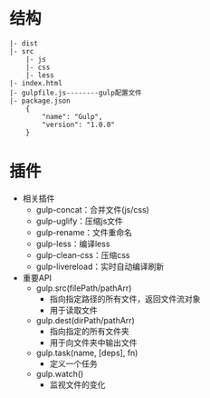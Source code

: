 # 结构
```
|- dist
|- src
    |- js
    |- css
    |- less
|- index.html
|- gulpfile.js--------gulp配置文件
|- package.json
    {
        "name": "Gulp",
        "version": "1.0.0"
    }
```
# 插件
* 相关插件
    * gulp-concat：合并文件(js/css)
    * gulp-uglify：压缩js文件
    * gulp-rename：文件重命名
    * gulp-less：编译less
    * gulp-clean-css：压缩css
    * gulp-livereload：实时自动编译刷新
* 重要API
    * gulp.src(filePath/pathArr)
        * 指向指定路径的所有文件，返回文件流对象
        * 用于读取文件
    * gulp.dest(dirPath/pathArr)
        * 指向指定的所有文件夹
        * 用于向文件夹中输出文件
    * gulp.task(name, [deps], fn)
        * 定义一个任务
    * gulp.watch()
        * 监视文件的变化
